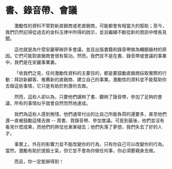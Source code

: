 # 書、錄音帶、會議

  激勵性的資料不管對新直銷商或老直銷商，可能都會有相當大的幫助；至今，我們仍然記得從過去的金科玉律中所得的啟示，並且繼續不斷從新的資訊中增長見聞。

  這也就是為什麼安麗舉辦許多會議，並且出版書籍和錄音帶做為輔銷器材的原因。它們可能對直銷商會很有幫功。然而，我們並不是在書、錄音帶或會議的事業中，我們是在安麗事業裏。

  「依我們之見，任何激勵性資料的主要目的，都是要鼓勵直銷商採取實際的行動：拜訪新顧客、推薦新的直銷商、建立自己的事業。激勵性的資料並不能幫助你去做這些事情，它只是有助於刺激你去做。

  然而，這些人卻以為，只要他們讀夠了書、聽夠了錄音帶，參加了足夠的會議，所有的事情似乎就會自然而然地達成。

  我們為這些人感到惋惜，他們通常付出的比自己所能負荷的還要多，甚至他們還一直被鼓勵這樣去做 -- 買書、買錄音帶、參加會議。可是到最後，他們並沒有看見什麼成果，而他們的熱忱也漸漸褪去；他們失落了夢想，我們失去了好的人才。

  事實上，外在的影響力並不能改變你的行為，只有你自己可以改變你的行為。當然，激勵有助於提振士氣，但它並不會為你做任何事，你必須要親身去做。

  而且，你一定能辦得到！
